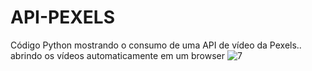 # API-PEXELS
Código Python mostrando o consumo de uma API  de vídeo da Pexels.. abrindo os vídeos automaticamente em um browser
![7](https://user-images.githubusercontent.com/32337958/189702270-3bb707f9-702b-4377-81a1-64e1912d24fc.png)
